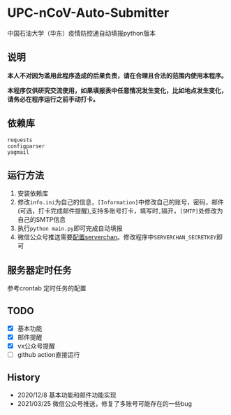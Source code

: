 # UPC-nCoV-Auto-Submitter
中国石油大学（华东）疫情防控通自动填报python版本

## 说明
**本人不对因为滥用此程序造成的后果负责，请在合理且合法的范围内使用本程序。**

**本程序仅供研究交流使用，如果填报表中任意情况发生变化，比如地点发生变化，请务必在程序运行之前手动打卡。**

## 依赖库
```
requests
configparser
yagmail 
```

## 运行方法
1. 安装依赖库
2. 修改`info.ini`为自己的信息，`[Information]`中修改自己的账号，密码，邮件(可选，打卡完成邮件提醒),支持多账号打卡，填写时`,`隔开，`[SMTP]`处修改为自己的SMTP信息
3. 执行` python main.py `即可完成自动填报
4. 微信公众号推送需要[配置serverchan](https://sct.ftqq.com/)。修改程序中`SERVERCHAN_SECRETKEY`即可

## 服务器定时任务
参考crontab 定时任务的配置

## TODO
- [x] 基本功能
- [x] 邮件提醒
- [x] vx公众号提醒
- [ ] github action直接运行

## History
- 2020/12/8 基本功能和邮件功能实现
- 2021/03/25 微信公众号推送，修复了多账号可能存在的一些bug